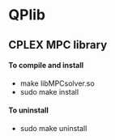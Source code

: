 # QPlib

## CPLEX MPC library
#### To compile and install 

* make libMPCsolver.so
* sudo make install

#### To uninstall

* sudo make uninstall